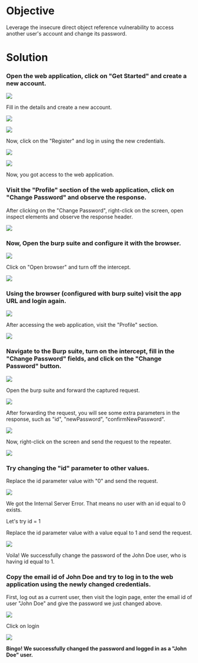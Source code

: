 # Objective

Leverage the insecure direct object reference vulnerability to access another user's account and change its password.

# Solution

### Open the web application, click on "Get Started" and create a new account.

![](https://user-images.githubusercontent.com/65826354/183736614-788630c2-4a4e-4f11-b1fc-6429a0b807e4.png)

Fill in the details and create a new account.

![](https://user-images.githubusercontent.com/65826354/183736625-3c1f0f69-4d0a-4da9-885a-be7168ee7dfa.png)

![](https://user-images.githubusercontent.com/65826354/183736630-56788231-0810-45e7-a0de-3f22e75d7bac.png)

Now, click on the "Register" and log in using the new credentials.

![](https://user-images.githubusercontent.com/65826354/183736635-7c33ec2d-094e-4b72-9155-3186108b5021.png)

![](https://user-images.githubusercontent.com/65826354/183736639-ce32b4f1-c2be-4009-bc0e-3899b0eaa34c.png)

Now, you got access to the web application.

### Visit the "Profile" section of the web application, click on "Change Password" and observe the response.

After clicking on the "Change Password", right-click on the screen, open inspect elements and observe the response header.

![](https://user-images.githubusercontent.com/65826354/183736649-bcaded1b-d533-4b4c-ab3f-4746ba8f14a6.png)

### Now, Open the burp suite and configure it with the browser.

![](https://user-images.githubusercontent.com/65826354/183736711-5cc1b6ed-7352-4218-98fe-be86d1553283.png)

Click on "Open browser" and turn off the intercept.

![](https://user-images.githubusercontent.com/65826354/183736722-131c2c79-8772-4a92-ac0e-72aa4e089bf1.png)

### Using the browser (configured with burp suite) visit the app URL and login again.

![](https://user-images.githubusercontent.com/65826354/183736734-019b58e9-b192-41be-b2cc-71a2ff202d24.png)

After accessing the web application, visit the "Profile" section.

![](https://user-images.githubusercontent.com/65826354/183736753-3dabb27a-9529-4ec4-b1f2-41a7956b119e.png)

### Navigate to the Burp suite, turn on the intercept, fill in the "Change Password" fields, and click on the "Change Password" button.

![](https://user-images.githubusercontent.com/65826354/183736766-ae9c1b31-629d-4473-826f-e3b1b2bed8cf.png)

Open the burp suite and forward the captured request.

![](https://user-images.githubusercontent.com/65826354/183736791-7d2040ff-f350-47e4-9bda-d3c88fec8d15.png)

After forwarding the request, you will see some extra parameters in the response, such as "id", "newPassword", "confirmNewPassword".

![](https://user-images.githubusercontent.com/65826354/183736791-7d2040ff-f350-47e4-9bda-d3c88fec8d15.png)

Now, right-click on the screen and send the request to the repeater.

![](https://user-images.githubusercontent.com/65826354/183736802-2b3c90b3-bd4e-4fd0-9b74-c3bd314cd613.png)

### Try changing the "id" parameter to other values.

Replace the id parameter value with "0" and send the request.

![](https://user-images.githubusercontent.com/65826354/183736811-2fab83ea-eed7-42a9-9c1a-734d72b095a8.png)

We got the Internal Server Error. That means no user with an id equal to 0 exists.

Let's try id = 1

Replace the id parameter value with a value equal to 1 and send the request.

![](https://user-images.githubusercontent.com/65826354/183736817-92148556-9b01-40fd-8861-3c93d5ab7f44.png)

Voila! We successfully change the password of the John Doe user, who is having id equal to 1.

### Copy the email id of John Doe and try to log in to the web application using the newly changed credentials.

First, log out as a current user, then visit the login page, enter the email id of user "John Doe" and give the password we just changed above.

![](https://user-images.githubusercontent.com/65826354/183736828-8f59e9a3-5569-4962-9ea9-8e4db9388b06.png)

Click on login

![](https://user-images.githubusercontent.com/65826354/183736838-17b40b0c-d32f-4731-be83-19e88e3824e7.png)

**Bingo! We successfully changed the password and logged in as a "John Doe" user.**
